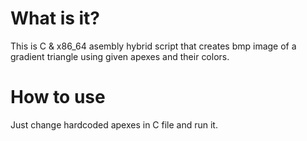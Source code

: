 # What is it?

This is C & x86_64 asembly hybrid script that creates bmp image of a gradient triangle using given apexes and their colors.

# How to use 

Just change hardcoded apexes in C file and run it.


